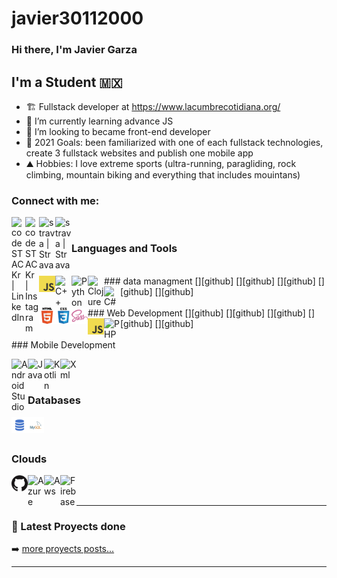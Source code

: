 # javier30112000
 
### Hi there, I'm Javier Garza 

 
## I'm a Student 🇲🇽

- 🏗️ Fullstack developer at https://www.lacumbrecotidiana.org/
- 🔭 I’m currently learning advance JS
- 🌟 I’m looking to became front-end developer 
- 📙 2021 Goals: been familiarized with one of each fullstack technologies, create 3 fullstack websites and publish one mobile app
- ⛰️ Hobbies: I love extreme sports (ultra-running, paragliding, rock climbing, mountain biking and everything that includes mouintans)

### Connect with me:



[<img align="left" alt="codeSTACKr | LinkedIn" width="22px" src="https://cdn.jsdelivr.net/npm/simple-icons@v3/icons/linkedin.svg" />][linkedin]
[<img align="left" alt="codeSTACKr | Instagram" width="22px" src="https://cdn.jsdelivr.net/npm/simple-icons@v3/icons/instagram.svg" />][instagram]
[<img align="left" alt="strava | Strava" width="26px" src="https://user-images.githubusercontent.com/58484877/147602629-923c782e-9df9-4a7f-b960-62e80ee32aef.png" />][strava]
[<img align="left" alt="strava | Strava" width="26px" src="https://user-images.githubusercontent.com/58484877/147605026-61e9dc1b-9b15-414a-8518-fb21a14ddc86.png" />][leetcode]




<br />

### Languages and Tools

<br />
### data managment
[<img align="left" alt="JavaScript" width="26px" src="https://raw.githubusercontent.com/github/explore/80688e429a7d4ef2fca1e82350fe8e3517d3494d/topics/javascript/javascript.png" />][github]
[<img align="left" alt="C++" width="26px" src="https://user-images.githubusercontent.com/58484877/147698025-d2bef146-3e8a-406a-986e-c1dfeb5680a2.png" />][github]
[<img align="left" alt="Python" width="26px" src="https://user-images.githubusercontent.com/58484877/147698031-cd58a74f-1669-488f-8466-75744352d4bf.jpg" />][github]
[<img align="left" alt="Clojure" width="26px" src="https://user-images.githubusercontent.com/58484877/147698039-8ba399f1-3c58-4a9a-98fa-8ca10f1cb33b.jpg" />][github]
[<img align="left" alt="C#" width="26px" src="https://user-images.githubusercontent.com/58484877/147698127-4346c87d-3309-4236-89fa-dc939a205a79.jpg" />][github]

<br />
<br />
### Web Development
[<img align="left" alt="HTML5" width="26px" src="https://raw.githubusercontent.com/github/explore/80688e429a7d4ef2fca1e82350fe8e3517d3494d/topics/html/html.png" />][github]
[<img align="left" alt="CSS3" width="26px" src="https://raw.githubusercontent.com/github/explore/80688e429a7d4ef2fca1e82350fe8e3517d3494d/topics/css/css.png" />][github]
[<img align="left" alt="Sass" width="26px" src="https://raw.githubusercontent.com/github/explore/80688e429a7d4ef2fca1e82350fe8e3517d3494d/topics/sass/sass.png" />][github]
[<img align="left" alt="JavaScript" width="26px" src="https://raw.githubusercontent.com/github/explore/80688e429a7d4ef2fca1e82350fe8e3517d3494d/topics/javascript/javascript.png" />][github]
[<img align="left" alt="PHP" width="26px" src="https://user-images.githubusercontent.com/58484877/147698323-75331654-b2f5-40ec-bd03-6c6dec0ff1c9.png" />][github]
<br />
<br />
### Mobile Development

[<img align="left" alt="Android Studio" width="26px" src="https://user-images.githubusercontent.com/58484877/147698467-bb7e99ca-7b2e-4dc7-a170-3e171c3d7beb.png" />][github]
[<img align="left" alt="Java" width="26px" src="https://user-images.githubusercontent.com/58484877/147698472-a0e061e6-69a4-49cf-86d5-74f261f8f9f3.png" />][github]
[<img align="left" alt="Kotlin" width="26px" src="https://user-images.githubusercontent.com/58484877/147698473-0a5d4f9d-9c96-4a44-89b1-137cfb1a9b72.png" />][github]
[<img align="left" alt="Xml" width="26px" src="https://user-images.githubusercontent.com/58484877/147698476-22e00fa4-835a-46bb-8167-c19cfa01b0f9.png" />][github]

<br />
<br />

### Databases
[<img align="left" alt="SQL" width="26px" src="https://raw.githubusercontent.com/github/explore/80688e429a7d4ef2fca1e82350fe8e3517d3494d/topics/sql/sql.png" />][github]
[<img align="left" alt="MySQL" width="26px" src="https://raw.githubusercontent.com/github/explore/80688e429a7d4ef2fca1e82350fe8e3517d3494d/topics/mysql/mysql.png" />][github]

<br />
<br />

### Clouds 
[<img align="left" alt="GitHub" width="26px" src="https://raw.githubusercontent.com/github/explore/78df643247d429f6cc873026c0622819ad797942/topics/github/github.png" />][github]
[<img align="left" alt="Azure" width="26px" src="https://user-images.githubusercontent.com/58484877/147698642-864aa43d-98f9-411b-8aaf-0a4ac5f95a54.png" />][github]
[<img align="left" alt="Aws" width="26px" src="https://user-images.githubusercontent.com/58484877/147698646-1a8c073f-1f16-451d-bb15-22f4f3fb0505.png" />][github]
[<img align="left" alt="Firebase" width="26px" src="https://user-images.githubusercontent.com/58484877/147698652-5c2217b6-c77f-41ff-bb0c-c890878750e0.png" />][github]

<br />
<br />

---


### 📕 Latest Proyects done

<!-- 
- [How To Pass Application Tracking Systems &lpar;ATS&rpar; &amp; Get Interviews - Resume Tips for Software Developer](https://dev.to/codestackr/how-to-pass-application-tracking-systems-ats-get-interviews-resume-tips-for-software-developer-4bmo)
- [Microinteractions: Password Validation Animation](https://dev.to/codestackr/microinteractions-password-validation-animation-5629)
- [Notion + YouTube - A Powerful Combination for Productivity](https://dev.to/codestackr/notion-youtube-a-powerful-combination-for-productivity-1def)
- [Regular Expressions &lpar;RegEx&rpar; Crash Course](https://dev.to/codestackr/regular-expressions-regex-crash-course-248n)
- [Emmet Part 2 - Advanced](https://dev.to/codestackr/emmet-part-2-advanced-4c65)
-->

➡️ [more proyects posts...](github)

---


[github]: https://github.com/javier30112000/javier30112000
[instagram]: https://instagram.com/
[linkedin]: https://www.linkedin.com/in/javier-garza-973b2916a/
[strava]: https://www.strava.com/athletes/34403731
[leetcode]: https://leetcode.com/Javier301120/